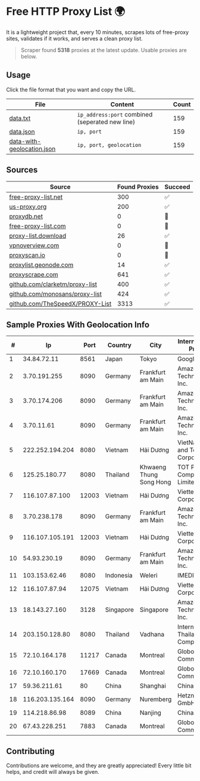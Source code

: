 
# Free HTTP Proxy List 🌍

It is a lightweight project that, every 10 minutes, scrapes lots of free-proxy sites, validates if it works, and serves a clean proxy list.


> Scraper found **5318** proxies at the latest update. Usable proxies are below.

## Usage

Click the file format that you want and copy the URL.


|File|Content|Count|
|----|-------|-----|
|[data.txt](https://raw.githubusercontent.com/themiralay/Proxy-List-World/master/data.txt)|`ip_address:port` combined (seperated new line)|159|
|[data.json](https://raw.githubusercontent.com/themiralay/Proxy-List-World/master/data.json)|`ip, port`|159|
|[data-with-geolocation.json](https://raw.githubusercontent.com/themiralay/Proxy-List-World/master/data-with-geolocation.json)|`ip, port, geolocation`|159|

## Sources

|Source|Found Proxies|Succeed|
|------|-------------|-------|
|[free-proxy-list.net](https://free-proxy-list.net)|300|✅|
|[us-proxy.org](https://www.us-proxy.org)|200|✅|
|[proxydb.net](http://proxydb.net)|0|🚫|
|[free-proxy-list.com](https://free-proxy-list.com/?page=&port=&type%5B%5D=http&type%5B%5D=https&up_time=0&search=Search)|0|🚫|
|[proxy-list.download](https://www.proxy-list.download/HTTP)|26|✅|
|[vpnoverview.com](https://vpnoverview.com/privacy/anonymous-browsing/free-proxy-servers)|0|🚫|
|[proxyscan.io](https://www.proxyscan.io)|0|🚫|
|[proxylist.geonode.com](https://proxylist.geonode.com/api/proxy-list?limit=300&page=1&sort_by=lastChecked&sort_type=desc&protocols=http,https)|14|✅|
|[proxyscrape.com](https://api.proxyscrape.com/v2/?request=displayproxies&protocol=http&timeout=10000&country=all&ssl=all&anonymity=all)|641|✅|
|[github.com/clarketm/proxy-list](https://raw.githubusercontent.com/clarketm/proxy-list/master/proxy-list-raw.txt)|400|✅|
|[github.com/monosans/proxy-list](https://raw.githubusercontent.com/monosans/proxy-list/main/proxies/http.txt)|424|✅|
|[github.com/TheSpeedX/PROXY-List](https://raw.githubusercontent.com/TheSpeedX/PROXY-List/master/http.txt)|3313|✅|


## Sample Proxies With Geolocation Info

|#|Ip|Port|Country|City|Internet Service Provider|
|-|--|----|-------|----|-------------------------|
|1|34.84.72.11|8561|Japan|Tokyo|Google LLC|
|2|3.70.191.255|8090|Germany|Frankfurt am Main|Amazon Technologies Inc.|
|3|3.70.174.206|8090|Germany|Frankfurt am Main|Amazon Technologies Inc.|
|4|3.70.11.61|8090|Germany|Frankfurt am Main|Amazon Technologies Inc.|
|5|222.252.194.204|8080|Vietnam|Hải Dương|VietNam Post and Telecom Corporation|
|6|125.25.180.77|8080|Thailand|Khwaeng Thung Song Hong|TOT Public Company Limited|
|7|116.107.87.100|12003|Vietnam|Hải Dương|Viettel Corporation|
|8|3.70.238.178|8090|Germany|Frankfurt am Main|Amazon Technologies Inc.|
|9|116.107.105.191|12003|Vietnam|Hải Dương|Viettel Corporation|
|10|54.93.230.19|8090|Germany|Frankfurt am Main|Amazon Technologies Inc.|
|11|103.153.62.46|8080|Indonesia|Weleri|IMEDIANET|
|12|116.107.87.94|12075|Vietnam|Hải Dương|Viettel Corporation|
|13|18.143.27.160|3128|Singapore|Singapore|Amazon Technologies Inc.|
|14|203.150.128.80|8080|Thailand|Vadhana|Internet Thailand Company Ltd|
|15|72.10.164.178|11217|Canada|Montreal|GloboTech Communications|
|16|72.10.160.170|17669|Canada|Montreal|GloboTech Communications|
|17|59.36.211.61|80|China|Shanghai|Chinanet|
|18|116.203.135.164|8090|Germany|Nuremberg|Hetzner Online GmbH|
|19|114.218.86.98|8089|China|Nanjing|China Telecom|
|20|67.43.228.251|7883|Canada|Montreal|GloboTech Communications|



## Contributing

Contributions are welcome, and they are greatly appreciated! Every
little bit helps, and credit will always be given.

